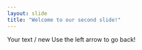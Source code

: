 ```yaml
---
layout: slide
title: "Welcome to our second slide!"
---
```

Your text / new
Use the left arrow to go back!
